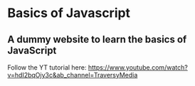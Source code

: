 # Basics of Javascript

## A dummy website to learn the basics of JavaScript

Follow the YT tutorial here: <https://www.youtube.com/watch?v=hdI2bqOjy3c&ab_channel=TraversyMedia>
